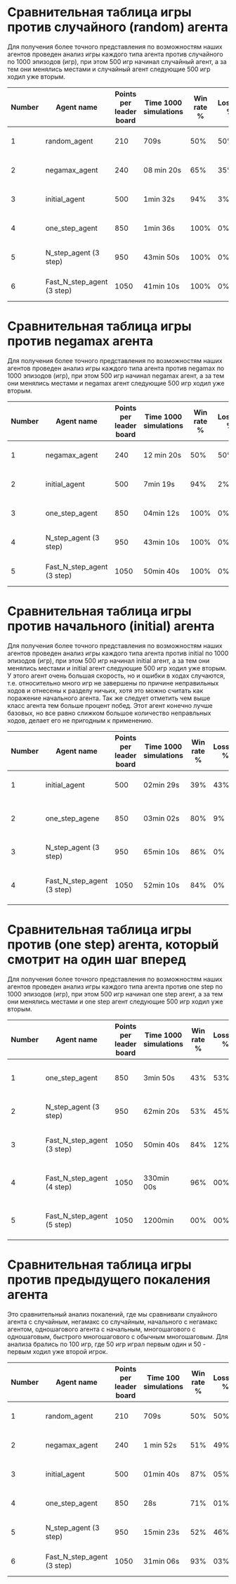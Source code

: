 # Сравнительная таблица игры против случайного (random) агента
Для получения более точного представления по возможностям наших агентов проведен анализ игры каждого типа агента 
против случайного по 1000 эпизодов (игр), при этом 500 игр начинал случайный агент, а за тем они менялись местами и 
случайный агент следующие 500 игр ходил уже вторым.

| Number | Agent name                 | Points per leader board | Time 1000 simulations | Win rate % | Losses % | Draws % | Link notebook kaggle | Link Github|
|--------|----------------------------|-------------------------|-----------------------|------------|----------|---------|---|---|
| 1      | random_agent               | 210                     | 709s                  | 50%        | 50%      | -       | [link random agent](https://www.kaggle.com/andrej0marinchenko/00-simple-agent-random)| [link random agent](https://github.com/BEPb/Kaggle_step_by_step_ConnectX/blob/master/02.step_02/01.random.py)
| 2      | negamax_agent              | 240                     | 08 min 20s            | 65%        | 35%      | -       | [link negamax agent](https://www.kaggle.com/andrej0marinchenko/01-simple-agent-negamax)| [link negamax agent](https://github.com/BEPb/Kaggle_step_by_step_ConnectX/blob/master/02.step_02/02.negamax.py)
| 3      | initial_agent              | 500                     | 1min 32s              | 94%        | 3%       | 1%      | [link initial agent](https://www.kaggle.com/andrej0marinchenko/02-initial-agent)| [link initial agent](https://github.com/BEPb/Kaggle_step_by_step_ConnectX/blob/master/02.step_02/03.initital_agent.py)
| 4      | one_step_agent             | 850                     | 1min 36s              | 100%       | 0%       | 0%      | [link one step agent](https://www.kaggle.com/andrej0marinchenko/03-one-step-lookahead-agent)| [link one step agent](https://github.com/BEPb/Kaggle_step_by_step_ConnectX/blob/master/02.step_02/04.step_lookahead_agent.py)
| 5      | N_step_agent (3 step)      | 950                     | 43min 50s             | 100%       | 0%       | 0%      | [link N step agent](https://www.kaggle.com/andrej0marinchenko/04-nstep-lookahead-agent)| [link N step agent](https://github.com/BEPb/Kaggle_step_by_step_ConnectX/blob/master/02.step_02/05.Nstep_lookahead_agent.pyy)
| 6      | Fast_N_step_agent (3 step) | 1050                    | 41min 10s             | 100%       | 0%       | 0%      | [link Fsat N step agent](https://www.kaggle.com/andrej0marinchenko/05-fast-nstep-lookahead-agent)| [link Fsat N step agent](https://github.com/BEPb/Kaggle_step_by_step_ConnectX/blob/master/02.step_02/06.fast_Nstep_lookahead_agent.py)

# Сравнительная таблица игры против negamax агента
Для получения более точного представления по возможностям наших агентов проведен анализ игры каждого типа агента 
против negamax по 1000 эпизодов (игр), при этом 500 игр начинал negamax агент, а за тем они менялись местами и 
negamax агент следующие 500 игр ходил уже вторым.

| Number | Agent name                 | Points per leader board | Time 1000 simulations | Win rate % | Losses % | Draws % | Link notebook kaggle | Link Github|
|--------|----------------------------|-------------------------|-----------------------|------------|----------|---------|---|---|
| 1      | negamax_agent              | 240                     | 12 min 20s            | 50%        | 50%      | -       | [link negamax agent](https://www.kaggle.com/andrej0marinchenko/01-simple-agent-negamax)| [link negamax agent](https://github.com/BEPb/Kaggle_step_by_step_ConnectX/blob/master/02.step_02/02.negamax.py)
| 2      | initial_agent              | 500                     | 7min 19s              | 94%        | 2%       | 2%      | [link initial agent](https://www.kaggle.com/andrej0marinchenko/02-initial-agent)| [link initial agent](https://github.com/BEPb/Kaggle_step_by_step_ConnectX/blob/master/02.step_02/03.initital_agent.py)
| 3      | one_step_agent             | 850                     | 04min 12s             | 100%       | 0%       | 0%      | [link one step agent](https://www.kaggle.com/andrej0marinchenko/03-one-step-lookahead-agent)| [link one step agent](https://github.com/BEPb/Kaggle_step_by_step_ConnectX/blob/master/02.step_02/04.step_lookahead_agent.py)
| 4      | N_step_agent (3 step)      | 950                     | 43min 10s             | 100%       | 0%       | 0%      | [link N step agent](https://www.kaggle.com/andrej0marinchenko/04-nstep-lookahead-agent)| [link N step agent](https://github.com/BEPb/Kaggle_step_by_step_ConnectX/blob/master/02.step_02/05.Nstep_lookahead_agent.pyy)
| 5      | Fast_N_step_agent (3 step) | 1050                    | 50min 40s             | 100%       | 0%       | 0%      | [link Fsat N step agent](https://www.kaggle.com/andrej0marinchenko/05-fast-nstep-lookahead-agent)| [link Fsat N step agent](https://github.com/BEPb/Kaggle_step_by_step_ConnectX/blob/master/02.step_02/06.fast_Nstep_lookahead_agent.py)

# Сравнительная таблица игры против начального (initial) агента
Для получения более точного представления по возможностям наших агентов проведен анализ игры каждого типа агента 
против initial по 1000 эпизодов (игр), при этом 500 игр начинал initial агент, а за тем они менялись местами и 
initial агент следующие 500 игр ходил уже вторым. У этого агент очень большая скорость, но и ошибки в ходах 
случаются, т.е. относительно много игр не завершены по причине неправильных ходов и отнесены к разделу ничьих, хотя 
это можно считать как поражение начального агента. Так же следует отметить чем выше класс агента тем больше процент 
побед. Этот агент конечно лучше базовых, но все равно слижком большое количество неправльных ходов, делает его не 
пригодным к применению.

| Number | Agent name                 | Points per leader board | Time 1000 simulations | Win rate % | Losses % | Draws % | Link notebook kaggle | Link Github|
|--------|----------------------------|-------------------------|-----------------------|------------|----------|---------|---|---|
| 1      | initial_agent              | 500                     | 02min 29s             | 39%        | 43%      | 18%     | [link initial agent](https://www.kaggle.com/andrej0marinchenko/02-initial-agent)| [link initial agent](https://github.com/BEPb/Kaggle_step_by_step_ConnectX/blob/master/02.step_02/03.initital_agent.py)
| 2      | one_step_agenе             | 850                     | 03min 02s             | 80%        | 9%       | 11%     | [link one step agent](https://www.kaggle.com/andrej0marinchenko/03-one-step-lookahead-agent)| [link one step agent](https://github.com/BEPb/Kaggle_step_by_step_ConnectX/blob/master/02.step_02/04.step_lookahead_agent.py)
| 3      | N_step_agent (3 step)      | 950                     | 65min 10s             | 86%        | 0%       | 14%     | [link N step agent](https://www.kaggle.com/andrej0marinchenko/04-nstep-lookahead-agent)| [link N step agent](https://github.com/BEPb/Kaggle_step_by_step_ConnectX/blob/master/02.step_02/05.Nstep_lookahead_agent.pyy)
| 4      | Fast_N_step_agent (3 step) | 1050                    | 52min 10s             | 84%        | 0%       | 16%     | [link Fsat N step agent](https://www.kaggle.com/andrej0marinchenko/05-fast-nstep-lookahead-agent)| [link Fsat N step agent](https://github.com/BEPb/Kaggle_step_by_step_ConnectX/blob/master/02.step_02/06.fast_Nstep_lookahead_agent.py)


# Сравнительная таблица игры против (one step) агента, который смотрит на один шаг вперед
Для получения более точного представления по возможностям наших агентов проведен анализ игры каждого типа агента 
против one step по 1000 эпизодов (игр), при этом 500 игр начинал one step агент, а за тем они менялись местами и 
one step агент следующие 500 игр ходил уже вторым. 

| Number | Agent name                 | Points per leader board | Time 1000 simulations | Win rate % | Losses % | Draws % | Link notebook kaggle | Link Github|
|--------|----------------------------|-------------------------|-----------------------|------------|----------|---------|---|---|
| 1      | one_step_agent             | 850                     | 3min 50s              | 43%        | 53%      | 3%      | [link one step agent](https://www.kaggle.com/andrej0marinchenko/03-one-step-lookahead-agent)| [link one step agent](https://github.com/BEPb/Kaggle_step_by_step_ConnectX/blob/master/02.step_02/04.step_lookahead_agent.py)
| 2      | N_step_agent (3 step)      | 950                     | 62min 20s             | 53%        | 45%      | 2%      | [link N step agent](https://www.kaggle.com/andrej0marinchenko/04-nstep-lookahead-agent)| [link N step agent](https://github.com/BEPb/Kaggle_step_by_step_ConnectX/blob/master/02.step_02/05.Nstep_lookahead_agent.pyy)
| 3      | Fast_N_step_agent (3 step) | 1050                    | 50min 40s             | 84%        | 12%      | 4%      | [link Fsat N step agent](https://www.kaggle.com/andrej0marinchenko/05-fast-nstep-lookahead-agent)| [link Fsat N step agent](https://github.com/BEPb/Kaggle_step_by_step_ConnectX/blob/master/02.step_02/06.fast_Nstep_lookahead_agent.py)
| 4      | Fast_N_step_agent (4 step) | 1050                    | 330min 00s            | 96%        | 00%      | 4%      | [link Fsat N step agent](https://www.kaggle.com/andrej0marinchenko/05-fast-nstep-lookahead-agent)| [link Fsat N step agent](https://github.com/BEPb/Kaggle_step_by_step_ConnectX/blob/master/02.step_02/06.fast_Nstep_lookahead_agent.py)
| 5      | Fast_N_step_agent (5 step) | 1050                    | 1200min               | 00%        | 00%      | 60%     | [link Fsat N step agent](https://www.kaggle.com/andrej0marinchenko/05-fast-nstep-lookahead-agent)| [link Fsat N step agent](https://github.com/BEPb/Kaggle_step_by_step_ConnectX/blob/master/02.step_02/06.fast_Nstep_lookahead_agent.py)




# Сравнительная таблица игры против предыдущего покаления агента
Это сравнительный анализ покалений, где мы сравнивали слуайного агента с случайным, негамакс со случайным, 
начального с негамакс агентом, одношагового агента с начальным, многошагового с одношаговым, быстрого многошагового 
с обычным многошаговым. Для анализа брались по 100 игр, где 50 игр играл первым один и 50 - первым ходил уже второй 
игрок.


| Number | Agent name                 | Points per leader board | Time 100 simulations | Win rate % | Losses % | Draws % | Link notebook kaggle | Link Github|
|--------|----------------------------|-------------------------|----------------------|---|----------|---------|---|---|
| 1      | random_agent               | 210                     | 709s                 | 50% | 50%      | -       | [link random agent](https://www.kaggle.com/andrej0marinchenko/00-simple-agent-random)| [link random agent](https://github.com/BEPb/Kaggle_step_by_step_ConnectX/blob/master/02.step_02/01.random.py)
| 2      | negamax_agent              | 240                     | 1 min 52s            | 51% | 49%      | -       | [link negamax agent](https://www.kaggle.com/andrej0marinchenko/01-simple-agent-negamax)| [link negamax agent](https://github.com/BEPb/Kaggle_step_by_step_ConnectX/blob/master/02.step_02/02.negamax.py)
| 3      | initial_agent              | 500                     | 01min 40s            | 87% | 05%      | 08%     | [link initial agent](https://www.kaggle.com/andrej0marinchenko/02-initial-agent)| [link initial agent](https://github.com/BEPb/Kaggle_step_by_step_ConnectX/blob/master/02.step_02/03.initital_agent.py)
| 4      | one_step_agent             | 850                     | 28s                  | 71% | 01%      | 28%     | [link one step agent](https://www.kaggle.com/andrej0marinchenko/03-one-step-lookahead-agent)| [link one step agent](https://github.com/BEPb/Kaggle_step_by_step_ConnectX/blob/master/02.step_02/04.step_lookahead_agent.py)
| 5      | N_step_agent (3 step)      | 950                     | 15min 23s            | 52% | 46%      | 02%     | [link N step agent](https://www.kaggle.com/andrej0marinchenko/04-nstep-lookahead-agent)| [link N step agent](https://github.com/BEPb/Kaggle_step_by_step_ConnectX/blob/master/02.step_02/05.Nstep_lookahead_agent.pyy)
| 6      | Fast_N_step_agent (3 step) | 1050                    | 31min 06s            | 93% | 03%      | 04%     | [link Fsat N step agent](https://www.kaggle.com/andrej0marinchenko/05-fast-nstep-lookahead-agent)| [link Fsat N step agent](https://github.com/BEPb/Kaggle_step_by_step_ConnectX/blob/master/02.step_02/06.fast_Nstep_lookahead_agent.py)

















